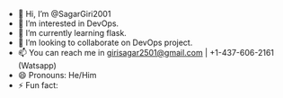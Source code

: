 - 👋 Hi, I’m @SagarGiri2001
- 👀 I’m interested in DevOps.
- 🌱 I’m currently learning flask.
- 💞️ I’m looking to collaborate on DevOps project.
- 📫 You can reach me in girisagar2501@gmail.com | +1-437-606-2161 (Watsapp)
- 😄 Pronouns: He/Him
- ⚡ Fun fact: 

<!---
SagarGiri2001/SagarGiri2001 is a ✨ special ✨ repository because its `README.md` (this file) appears on your GitHub profile.
You can click the Preview link to take a look at your changes.
--->
